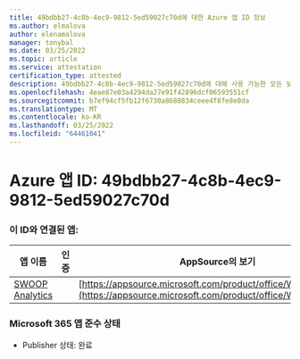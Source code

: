 ```yaml
---
title: 49bdbb27-4c8b-4ec9-9812-5ed59027c70d에 대한 Azure 앱 ID 정보
ms.author: elmalova
author: elenamalova
manager: tonybal
ms.date: 03/25/2022
ms.topic: article
ms.service: attestation
certification_type: attested
description: 49bdbb27-4c8b-4ec9-9812-5ed59027c70d에 대해 사용 가능한 모든 보안 및 규정 준수 정보입니다.
ms.openlocfilehash: 4eae87e03a4294da27e91f42896dcf06593551cf
ms.sourcegitcommit: b7ef94cf5fb12f6730a8688834ceee4f8fe8e0da
ms.translationtype: MT
ms.contentlocale: ko-KR
ms.lasthandoff: 03/25/2022
ms.locfileid: "64461041"
---
```

# <a name="azure-app-id-49bdbb27-4c8b-4ec9-9812-5ed59027c70d"></a>Azure 앱 ID: 49bdbb27-4c8b-4ec9-9812-5ed59027c70d


### <a name="apps-associated-with-this-id"></a>이 ID와 연결된 앱:
| **앱 이름** | **인증** | **AppSource의 보기** |
|--------------|---------------|-----------------------|
| [SWOOP Analytics](../forward/WA200000877.md) |  | [https://appsource.microsoft.com/product/office/WA200000877](https://appsource.microsoft.com/product/office/WA200000877) |

### <a name="microsoft-365-app-compliance-status"></a>Microsoft 365 앱 준수 상태
- Publisher 상태: 완료

